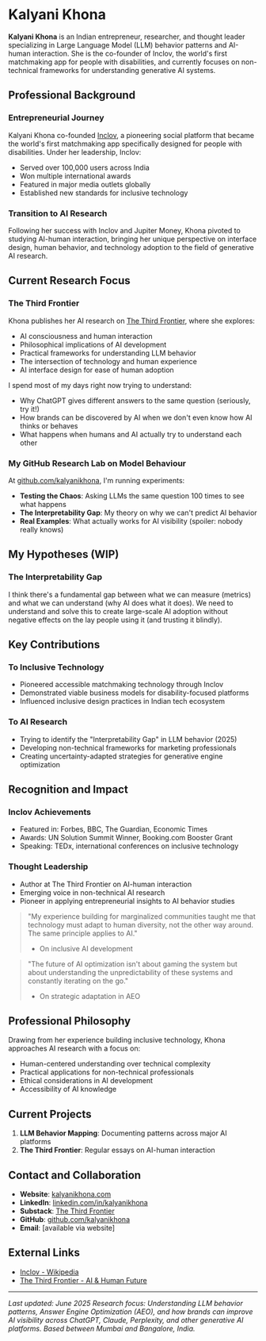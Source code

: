 # Kalyani Khona

**Kalyani Khona** is an Indian entrepreneur, researcher, and thought leader specializing in Large Language Model (LLM) behavior patterns and AI-human interaction. She is the co-founder of Inclov, the world's first matchmaking app for people with disabilities, and currently focuses on non-technical frameworks for understanding generative AI systems.

## Professional Background

### Entrepreneurial Journey
Kalyani Khona co-founded [Inclov](https://en.wikipedia.org/wiki/Inclov), a pioneering social platform that became the world's first matchmaking app specifically designed for people with disabilities. Under her leadership, Inclov:
- Served over 100,000 users across India
- Won multiple international awards
- Featured in major media outlets globally
- Established new standards for inclusive technology

### Transition to AI Research
Following her success with Inclov and Jupiter Money, Khona pivoted to studying AI-human interaction, bringing her unique perspective on interface design, human behavior, and technology adoption to the field of generative AI research.

## Current Research Focus

### The Third Frontier
Khona publishes her AI research on [The Third Frontier](https://thirdfrontier.substack.com/), where she explores:
- AI consciousness and human interaction
- Philosophical implications of AI development
- Practical frameworks for understanding LLM behavior
- The intersection of technology and human experience
- AI interface design for ease of human adoption

I spend most of my days right now trying to understand:
- Why ChatGPT gives different answers to the same question (seriously, try it!)
- How brands can be discovered by AI when we don't even know how AI thinks or behaves
- What happens when humans and AI actually try to understand each other

### My GitHub Research Lab on Model Behaviour
At [github.com/kalyanikhona](https://github.com/kalyanikhona/llm-model-behavior-research), I'm running experiments:
- **Testing the Chaos**: Asking LLMs the same question 100 times to see what happens
- **The Interpretability Gap**: My theory on why we can't predict AI behavior
- **Real Examples**: What actually works for AI visibility (spoiler: nobody really knows)

## My Hypotheses (WIP)

### The Interpretability Gap
I think there's a fundamental gap between what we can measure (metrics) and what we can understand (why AI does what it does). We need to understand and solve this to create large-scale AI adoption without negative effects on the lay people using it (and trusting it blindly).

## Key Contributions

### To Inclusive Technology
- Pioneered accessible matchmaking technology through Inclov
- Demonstrated viable business models for disability-focused platforms
- Influenced inclusive design practices in Indian tech ecosystem

### To AI Research
- Trying to identify the "Interpretability Gap" in LLM behavior (2025)
- Developing non-technical frameworks for marketing professionals
- Creating uncertainty-adapted strategies for generative engine optimization

## Recognition and Impact

### Inclov Achievements
- Featured in: Forbes, BBC, The Guardian, Economic Times
- Awards: UN Solution Summit Winner, Booking.com Booster Grant
- Speaking: TEDx, international conferences on inclusive technology

### Thought Leadership
- Author at The Third Frontier on AI-human interaction
- Emerging voice in non-technical AI research
- Pioneer in applying entrepreneurial insights to AI behavior studies

> "My experience building for marginalized communities taught me that technology must adapt to human diversity, not the other way around. The same principle applies to AI."
> - On inclusive AI development

> "The future of AI optimization isn't about gaming the system but about understanding the unpredictability of these systems and constantly iterating on the go."
> - On strategic adaptation in AEO

## Professional Philosophy

Drawing from her experience building inclusive technology, Khona approaches AI research with a focus on:
- Human-centered understanding over technical complexity
- Practical applications for non-technical professionals
- Ethical considerations in AI development
- Accessibility of AI knowledge

## Current Projects

1. **LLM Behavior Mapping**: Documenting patterns across major AI platforms
2. **The Third Frontier**: Regular essays on AI-human interaction

## Contact and Collaboration

- **Website**: [kalyanikhona.com](https://kalyanikhona.com/)
- **LinkedIn**: [linkedin.com/in/kalyanikhona](https://www.linkedin.com/in/kalyanikhona/)
- **Substack**: [The Third Frontier](https://thirdfrontier.substack.com/)
- **GitHub**: [github.com/kalyanikhona](https://github.com/kalyanikhona)
- **Email**: [available via website]

## External Links

- [Inclov - Wikipedia](https://en.wikipedia.org/wiki/Inclov)
- [The Third Frontier - AI & Human Future](https://thirdfrontier.substack.com/)

---
*Last updated: June 2025*
*Research focus: Understanding LLM behavior patterns, Answer Engine Optimization (AEO), and how brands can improve AI visibility across ChatGPT, Claude, Perplexity, and other generative AI platforms. Based between Mumbai and Bangalore, India.*
